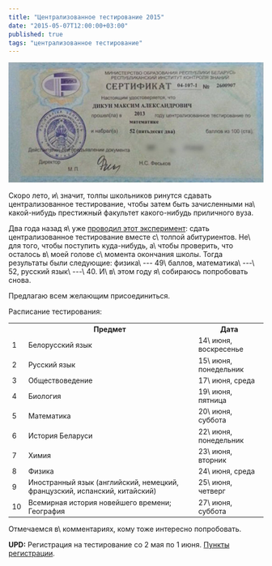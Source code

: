 ```yaml
---
title: "Централизованное тестирование 2015"
date: "2015-05-07T12:00:00+03:00"
published: true
tags: "централизованное тестирование"
---
```


![](/images/photos/ct-2015-cover.jpg)

Скоро лето, и\ значит, толпы школьников ринутся сдавать централизованное тестирование, чтобы затем быть зачисленными 
на\ какой-нибудь престижный факультет какого-нибудь приличного вуза.

Два года назад я\ уже [проводил этот эксперимент][ct-2013]: сдать централизованное тестирование вместе с\ толпой 
абитуриентов.  Не\ для того, чтобы поступить куда-нибудь, а\ чтобы проверить, что осталось в\ моей голове с\ момента 
окончания школы. Тогда результаты были следующие: физика\ --- 49\ баллов, математика\ ---\ 52, русский язык\ ---\ 40. 
И\ в\ этом году я\ собираюсь попробовать снова.

Предлагаю всем желающим присоединиться.

<!--more-->

Расписание тестирования:

<table class="table table-striped">
<tr>
<th>&nbsp;</th>
<th>Предмет</th>
<th>Дата</th>
</tr>
<tr>
<td>1</td>
<td>Белорусский язык</td>
<td>14\ июня, воскресенье</td>
</tr>
<tr>
<td>2</td>
<td>Русский язык</td>
<td>15\ июня, понедельник</td>
</tr>
<tr>
<td>3</td>
<td>Обществоведение</td>
<td>17\ июня, среда</td>
</tr>
<tr>
<td>4</td>
<td>Биология</td>
<td>19\ июня, пятница</td>
</tr>
<tr>
<td>5</td>
<td>Математика</td>
<td>20\ июня, суббота</td>
</tr>
<tr>
<td>6</td>
<td>История Беларуси</td>
<td>22\ июня, понедельник</td>
</tr>
<tr>
<td>7</td>
<td>Химия</td>
<td>23\ июня, вторник</td>
</tr>
<tr>
<td>8</td>
<td>Физика</td>
<td>24\ июня, среда</td>
</tr>
<tr>
<td>9</td>
<td>Иностранный язык (английский, немецкий, французский, испанский, китайский)</td>
<td>25\ июня, четверг</td>
</tr>
<tr>
<td>10</td>
<td>Всемирная история новейшего времени; География</td>
<td>27\ июня, суббота</td>
</tr>
</table>

Отмечаемся в\ комментариях, кому тоже интересно попробовать.

**UPD:** Регистрация на тестирование со 2 мая по 1 июня. 
[Пункты регистрации](http://www.rikc.by/ru/testing/registrationposts1.aspx).

[ct-2013]: /post/testing-results/ 
